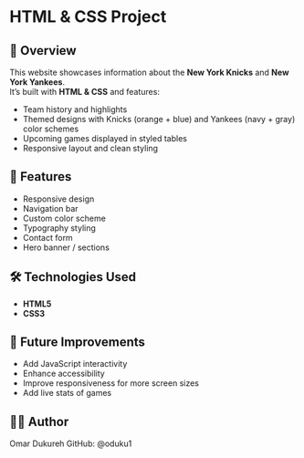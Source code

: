 # HTML & CSS Project

## 📌 Overview  
This website showcases information about the **New York Knicks** and **New York Yankees**.  
It’s built with **HTML & CSS** and features:  
- Team history and highlights  
- Themed designs with Knicks (orange + blue) and Yankees (navy + gray) color schemes  
- Upcoming games displayed in styled tables  
- Responsive layout and clean styling  

## 🚀 Features
- Responsive design
- Navigation bar
- Custom color scheme
- Typography styling
- Contact form
- Hero banner / sections

## 🛠️ Technologies Used
- **HTML5**
- **CSS3**

## 📌 Future Improvements

- Add JavaScript interactivity
- Enhance accessibility
- Improve responsiveness for more screen sizes
- Add live stats of games


## 👨‍💻 Author

Omar Dukureh
GitHub: @oduku1

